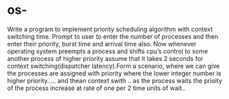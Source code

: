 # os-
Write a program to implement  priority scheduling algorithm with context switching time. Prompt to user to enter the number of processes and then enter their priority, burst time and arrival time also. Now whenever operating system preempts a process and shifts cpu’s control to some another process of higher priority assume that it takes 2 seconds for context switching(dispatcher latency).Form a scenario, where we can give the processes are assigned with priority where the lower integer number is higher priority….. and thean context swith .. as the process waits the prioity of the process increase at rate of one per 2 time units of wait..
